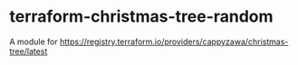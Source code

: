 # terraform-christmas-tree-random
A module for https://registry.terraform.io/providers/cappyzawa/christmas-tree/latest
